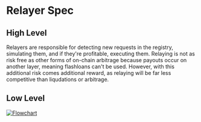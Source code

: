 # Relayer Spec

## High Level

Relayers are responsible for detecting new requests in the registry, simulating them, and if they're profitable, executing them. 
Relaying is not as risk free as other forms of on-chain arbitrage because payouts occur on another layer, meaning flashloans can't be used.
However, with this additional risk comes additional reward, as relaying will be far less competitive than liqudations or arbitrage.

## Low Level

[![Flowchart](https://user-images.githubusercontent.com/26209401/128758937-a4284172-e358-4a73-a329-f480d39b9ea4.png)](https://www.zenflowchart.com/docs/view/LPQZOpnelOkQ5dKBzyVX)
